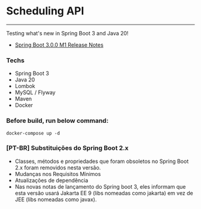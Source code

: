 # Scheduling API

------------------------
Testing what's new in Spring Boot 3 and Java 20! 
- [Spring Boot 3.0.0 M1 Release Notes](https://github.com/spring-projects/spring-boot/wiki/Spring-Boot-3.0.0-M1-Release-Notes)

### Techs
- Spring Boot 3
- Java 20
- Lombok
- MySQL / Flyway
- Maven
- Docker

### Before build, run below command:
````shell
docker-compose up -d
````


### [PT-BR] Substituições do Spring Boot 2.x
- Classes, métodos e propriedades que foram obsoletos no Spring Boot 2.x foram removidos nesta versão.
- Mudanças nos Requisitos Mínimos
- Atualizações de dependência
- Nas novas notas de lançamento do Spring boot 3, eles informam que esta versão usará Jakarta EE 9 (libs nomeadas como jakarta) em vez de JEE (libs nomeadas como javax).

